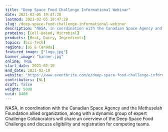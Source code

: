 ```yaml
---
title: "Deep Space Food Challenge Informational Webinar"
date: 2021-02-05 19:47:28
lastmod: 2021-02-05 19:47:28
slug: /deep-space-food-challenge-informational-webinar
description: "NASA, in coordination with the Canadian Space Agency and the Methuselah Foundation allied organization, along with a dynamic group of expert Challenge Collaborators will share an overview of the Deep Space Food Challenge and discuss eligibility and registration for competing teams."
proteins: [Cell-Based, Microbial]
products: [Meat, Dairy, Ingredients]
topics: [Sci-Tech]
regions: [US & Canada]
featured_image: ["logo.jpg"]
banner_image: "banner.jpg"
online: TRUE
start_date: 2021-02-10
end_date: 2021-02-10
website: "https://www.eventbrite.com/e/deep-space-food-challenge-informational-webinar-tickets-138612312157"
contributors: [NL]
draft: false
weight: 5000
uuid: 8408
---
```

<p>NASA, in coordination with the Canadian Space Agency and the Methuselah Foundation allied organization, along with a dynamic group of expert Challenge Collaborators will share an overview of the Deep Space Food Challenge and discuss eligibility and registration for competing teams.</p>

